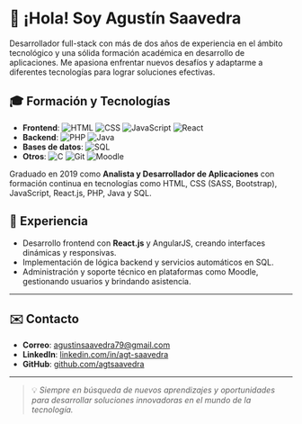 # 👋 ¡Hola! Soy Agustín Saavedra

Desarrollador full-stack con más de dos años de experiencia en el ámbito tecnológico y una sólida formación académica en desarrollo de aplicaciones. Me apasiona enfrentar nuevos desafíos y adaptarme a diferentes tecnologías para lograr soluciones efectivas.

## 🎓 Formación y Tecnologías

- **Frontend**: ![HTML](https://img.shields.io/badge/-HTML5-E34F26?style=flat-square&logo=html5&logoColor=white) ![CSS](https://img.shields.io/badge/-CSS3-1572B6?style=flat-square&logo=css3&logoColor=white) ![JavaScript](https://img.shields.io/badge/-JavaScript-F7DF1E?style=flat-square&logo=javascript&logoColor=black) ![React](https://img.shields.io/badge/-React-61DAFB?style=flat-square&logo=react&logoColor=black)
- **Backend**: ![PHP](https://img.shields.io/badge/-PHP-777BB4?style=flat-square&logo=php&logoColor=white) ![Java](https://img.shields.io/badge/-Java-007396?style=flat-square&logo=java&logoColor=white)
- **Bases de datos**: ![SQL](https://img.shields.io/badge/-SQL-4479A1?style=flat-square&logo=mysql&logoColor=white)
- **Otros**: ![C](https://img.shields.io/badge/-C-A8B9CC?style=flat-square&logo=c&logoColor=white) ![Git](https://img.shields.io/badge/-Git-F05032?style=flat-square&logo=git&logoColor=white) ![Moodle](https://img.shields.io/badge/-Moodle-orange?style=flat-square&logo=moodle&logoColor=white)

Graduado en 2019 como **Analista y Desarrollador de Aplicaciones** con formación continua en tecnologías como HTML, CSS (SASS, Bootstrap), JavaScript, React.js, PHP, Java y SQL.

## 🚀 Experiencia

- Desarrollo frontend con **React.js** y AngularJS, creando interfaces dinámicas y responsivas.
- Implementación de lógica backend y servicios automáticos en SQL.
- Administración y soporte técnico en plataformas como Moodle, gestionando usuarios y brindando asistencia.

---

## ✉️ Contacto

- **Correo**: [agustinsaavedra79@gmail.com](mailto:agustinsaavedra79@gmail.com)
- **LinkedIn**: [linkedin.com/in/agt-saavedra](https://linkedin.com/in/agt-saavedra)
- **GitHub**: [github.com/agtsaavedra](https://github.com/agtsaavedra)

---

> 💡 _Siempre en búsqueda de nuevos aprendizajes y oportunidades para desarrollar soluciones innovadoras en el mundo de la tecnología._

